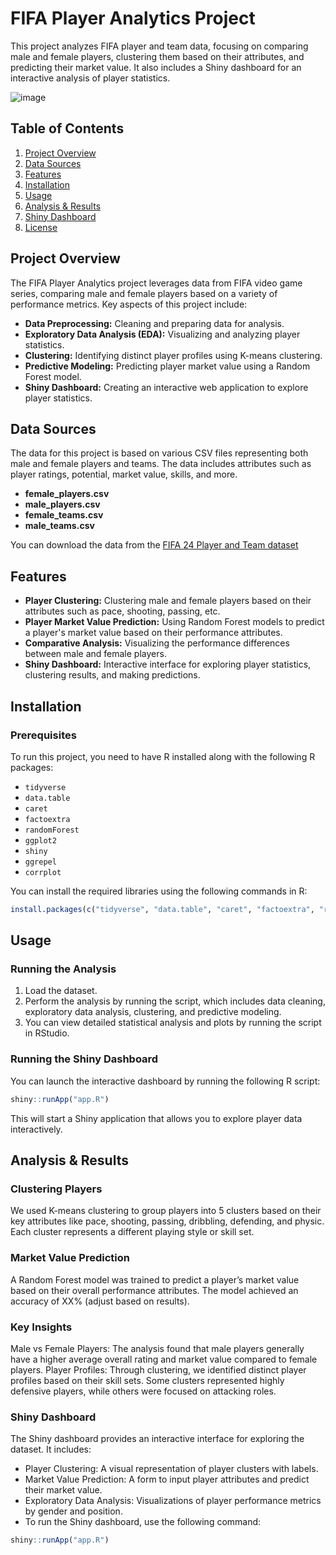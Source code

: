 # FIFA Player Analytics Project

This project analyzes FIFA player and team data, focusing on comparing male and female players, clustering them based on their attributes, and predicting their market value. It also includes a Shiny dashboard for an interactive analysis of player statistics.

![image](https://github.com/user-attachments/assets/f77dad2b-1e2d-4d23-a218-1d59790c1609)


## Table of Contents
1. [Project Overview](#project-overview)
2. [Data Sources](#data-sources)
3. [Features](#features)
4. [Installation](#installation)
5. [Usage](#usage)
6. [Analysis & Results](#analysis--results)
7. [Shiny Dashboard](#shiny-dashboard)
8. [License](#license)

## Project Overview

The FIFA Player Analytics project leverages data from FIFA video game series, comparing male and female players based on a variety of performance metrics. Key aspects of this project include:
- **Data Preprocessing:** Cleaning and preparing data for analysis.
- **Exploratory Data Analysis (EDA):** Visualizing and analyzing player statistics.
- **Clustering:** Identifying distinct player profiles using K-means clustering.
- **Predictive Modeling:** Predicting player market value using a Random Forest model.
- **Shiny Dashboard:** Creating an interactive web application to explore player statistics.

## Data Sources

The data for this project is based on various CSV files representing both male and female players and teams. The data includes attributes such as player ratings, potential, market value, skills, and more.

- **female_players.csv**
- **male_players.csv**
- **female_teams.csv**
- **male_teams.csv**

You can download the data from the [FIFA 24 Player and Team dataset](https://www.kaggle.com/datasets/stefanoleone992/ea-sports-fc-24-complete-player-dataset?resource=download) 

## Features

- **Player Clustering:** Clustering male and female players based on their attributes such as pace, shooting, passing, etc.
- **Player Market Value Prediction:** Using Random Forest models to predict a player's market value based on their performance attributes.
- **Comparative Analysis:** Visualizing the performance differences between male and female players.
- **Shiny Dashboard:** Interactive interface for exploring player statistics, clustering results, and making predictions.

## Installation

### Prerequisites
To run this project, you need to have R installed along with the following R packages:
- `tidyverse`
- `data.table`
- `caret`
- `factoextra`
- `randomForest`
- `ggplot2`
- `shiny`
- `ggrepel`
- `corrplot`

You can install the required libraries using the following commands in R:

```r
install.packages(c("tidyverse", "data.table", "caret", "factoextra", "randomForest", "ggplot2", "shiny", "ggrepel", "corrplot"))
```

## Usage

### Running the Analysis
1. Load the dataset.
2. Perform the analysis by running the script, which includes data cleaning, exploratory data analysis, clustering, and predictive modeling.
3. You can view detailed statistical analysis and plots by running the script in RStudio.

### Running the Shiny Dashboard
You can launch the interactive dashboard by running the following R script:

```r
shiny::runApp("app.R")
```

This will start a Shiny application that allows you to explore player data interactively.

## Analysis & Results
### Clustering Players
We used K-means clustering to group players into 5 clusters based on their key attributes like pace, shooting, passing, dribbling, defending, and physic. Each cluster represents a different playing style or skill set.

### Market Value Prediction
A Random Forest model was trained to predict a player’s market value based on their overall performance attributes. The model achieved an accuracy of XX% (adjust based on results).

### Key Insights
Male vs Female Players: The analysis found that male players generally have a higher average overall rating and market value compared to female players.
Player Profiles: Through clustering, we identified distinct player profiles based on their skill sets. Some clusters represented highly defensive players, while others were focused on attacking roles.
### Shiny Dashboard
The Shiny dashboard provides an interactive interface for exploring the dataset. It includes:

- Player Clustering: A visual representation of player clusters with labels.
- Market Value Prediction: A form to input player attributes and predict their market value.
- Exploratory Data Analysis: Visualizations of player performance metrics by gender and position.
- To run the Shiny dashboard, use the following command:

```r
shiny::runApp("app.R")
```
